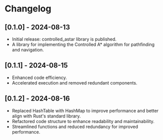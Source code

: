 # Changelog

## [0.1.0] - 2024-08-13

- Initial release: controlled_astar library is published.
- A library for implementing the Controlled A\* algorithm for pathfinding and navigation.

## [0.1.1] - 2024-08-15

- Enhanced code efficiency.
- Accelerated execution and removed redundant components.

## [0.1.2] - 2024-08-16

- Replaced HashTable with HashMap to improve performance and better align with Rust's standard library.
- Refactored code structure to enhance readability and maintainability.
- Streamlined functions and reduced redundancy for improved performance.
